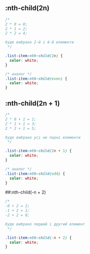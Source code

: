 ## :nth-child(2n)
```css
/* 
2 * 0 = 0;
2 * 1 = 2;
2 * 2 = 4;

буде вибрано 2-й і 4-й елементи 
 */

.list-item:nth-child(2n) {
  color: white;
}

/* аналог */
.list-item:nth-child(even) {
  color: white;
}
```

## :nth-child(2n + 1)
```css
/* 
2 * 0 + 1 = 1;
2 * 1 + 1 = 3;
2 * 2 + 1 = 5;

буде вибрано усі не парні елементи 
 */

.list-item:nth-child(2n + 1) {
  color: white;
}

/* аналог */
.list-item:nth-child(odd) {
  color: white;
}
```

##:nth-child(-n + 2)
```css
/* 
-0 + 2 = 2;
-1 + 2 = 1;
-2 + 2 = 0;

буде вибрано перший і другий елемент
 */

.list-item:nth-child(-n + 2) {
  color: white;
}
```
